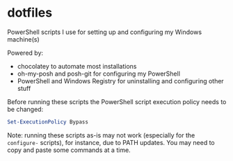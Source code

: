 # dotfiles

PowerShell scripts I use for setting up and configuring my Windows machine(s)

Powered by:

- chocolatey to automate most installations
- oh-my-posh and posh-git for configuring my PowerShell
- PowerShell and Windows Registry for uninstalling and configuring other stuff

Before running these scripts the PowerShell script execution policy needs to be changed:

```powershell
Set-ExecutionPolicy Bypass
```

Note: running these scripts as-is may not work (especially for the `configure-` scripts), for instance, due to PATH updates. You may need to copy and paste some commands at a time.